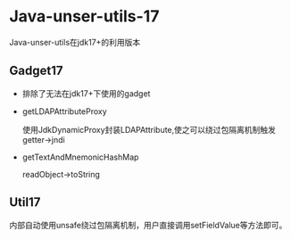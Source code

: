 # Java-unser-utils-17
Java-unser-utils在jdk17+的利用版本

## Gadget17
- 排除了无法在jdk17+下使用的gadget
- getLDAPAttributeProxy

  使用JdkDynamicProxy封装LDAPAttribute,使之可以绕过包隔离机制触发getter->jndi

- getTextAndMnemonicHashMap

  readObject->toString

## Util17
内部自动使用unsafe绕过包隔离机制，用户直接调用setFieldValue等方法即可。


